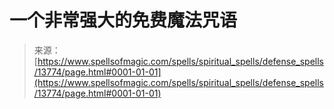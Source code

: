 <!--yml

category: 未分类

date: 2024-06-12 18:52:20

-->

# 一个非常强大的免费魔法咒语

> 来源：[https://www.spellsofmagic.com/spells/spiritual_spells/defense_spells/13774/page.html#0001-01-01](https://www.spellsofmagic.com/spells/spiritual_spells/defense_spells/13774/page.html#0001-01-01)
